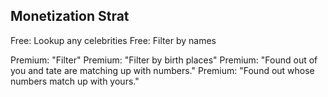 ## Monetization Strat

Free: Lookup any celebrities
Free: Filter by names

Premium: "Filter"
Premium: "Filter by birth places"
Premium: "Found out of you and tate are matching up with numbers."
Premium: "Found out whose numbers match up with yours."
